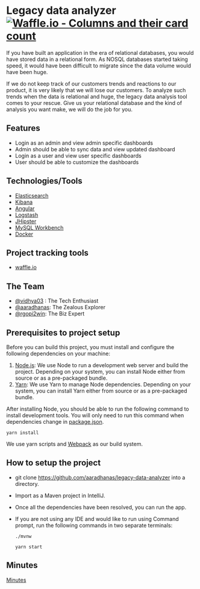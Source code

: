 # Legacy data analyzer [![Waffle.io - Columns and their card count](https://badge.waffle.io/aaradhanas/legacy-data-analyzer.svg?columns=all)](https://waffle.io/aaradhanas/legacy-data-analyzer)

If you have built an application in the era of relational databases, you would have stored data in a relational form. As NOSQL databases started taking speed, it would have been difficult to migrate since the data volume would have been huge.

If we do not keep track of our customers trends and reactions to our product, it is very likely that we will lose our customers. To analyze such trends when the data is relational and huge, the legacy data analysis tool comes to your rescue. Give us your relational database and the kind of analysis you want make, we will do the job for you.

## Features

- Login as an admin and view admin specific dashboards
- Admin should be able to sync data and view updated dashboard
- Login as a user and view user specific dashboards
- User should be able to customize the dashboards

## Technologies/Tools

- [Elasticsearch][]
- [Kibana][]
- [Angular][]
- [Logstash][]
- [JHipster][]
- [MySQL Workbench][]
- [Docker][]

## Project tracking tools

- [waffle.io](https://waffle.io/)

## The Team

- [@vidhya03](https://github.com/vidhya03) : The Tech Enthusiast
- [@aaradhanas](https://github.com/aaradhanas): The Zealous Explorer
- [@rgopi2win](https://github.com/rgopi2win): The Biz Expert

## Prerequisites to project setup

Before you can build this project, you must install and configure the following dependencies on your machine:

1. [Node.js](https://nodejs.org/en/): We use Node to run a development web server and build the project.
   Depending on your system, you can install Node either from source or as a pre-packaged bundle.
2. [Yarn](https://yarnpkg.com/en/): We use Yarn to manage Node dependencies.
   Depending on your system, you can install Yarn either from source or as a pre-packaged bundle.
   

After installing Node, you should be able to run the following command to install development tools.
You will only need to run this command when dependencies change in [package.json](package.json).   

    yarn install

We use yarn scripts and [Webpack][] as our build system.


## How to setup the project

- git clone https://github.com/aaradhanas/legacy-data-analyzer into a directory.
- Import as a Maven project in IntelliJ.
- Once all the dependencies have been resolved, you can run the app.
- If you are not using any IDE and would like to run using Command prompt, run the following commands in two separate   terminals:

    `./mvnw`
	
    `yarn start`

## Minutes
  [Minutes](https://github.com/aaradhanas/legacy-data-analyzer/blob/master/MINUTES.md)
  
  
  
  
  
  
  
  
  


[Node.js]: https://nodejs.org/
[Yarn]: https://yarnpkg.org/
[Webpack]: https://webpack.github.io/
[Angular CLI]: https://cli.angular.io/
[BrowserSync]: http://www.browsersync.io/
[Karma]: http://karma-runner.github.io/
[Jasmine]: http://jasmine.github.io/2.0/introduction.html
[Protractor]: https://angular.github.io/protractor/
[Leaflet]: http://leafletjs.com/
[DefinitelyTyped]: http://definitelytyped.org/

[Elasticsearch]: https://www.elastic.co/
[Kibana]: https://www.elastic.co/products/kibana
[Angular]: https://angular.io/
[Logstash]: https://www.elastic.co/products/logstash
[JHipster]: http://www.jhipster.tech/
[MySQL Workbench]: https://www.mysql.com/products/workbench/
[Docker]: https://www.docker.com/
